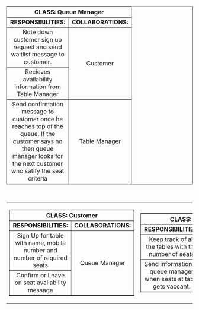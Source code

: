 <center>
   <table border="1" style="border-collapse: collapse;text-align: center;">
      <tr style="width:300px;">
         <th colspan="2">CLASS: Queue Manager</th>
      </tr>
      <tr style="width:300px;">
         <td style="width:150px;font-weight: bold;">RESPONSIBILITIES:</td>
         <td style="width:150px;font-weight: bold;">COLLABORATIONS:</td>
      </tr>
      <tr style="width:300px;">
         <td style="width:150px;">Note down customer sign up request and send waitlist message to customer.</td>
         <td rowspan="2"> Customer</td>
      </tr>
      <tr style="width:300px;">
         <td style="width:150px;">Recieves availability information from Table Manager</td>
      </tr>
      <tr style="width:300px;">
         <td style="width:150px;">Send confirmation message to customer once he reaches top of the queue. If the customer says no then queue manager looks for the next customer who satify the seat criteria</td>
         <td> Table Manager </td>
      </tr>
   </table>
   <br/>
   <table cellpadding="10">
      <tr>
         <td>
            <table border="1" style="border-collapse: collapse;text-align: center;">
               <tr style="width:300px;">
                  <th colspan="2">CLASS: Customer</th>
               </tr>
               <tr style="width:300px;">
                  <td style="width:150px;font-weight: bold;">RESPONSIBILITIES:</td>
                  <td style="width:150px;font-weight: bold;">COLLABORATIONS:</td>
               </tr>
               <tr style="width:300px;">
                  <td style="width:150px;">Sign Up for table with name, mobile number and number of required seats</td>
                  <td rowspan="2"> Queue Manager</td>
               </tr>
               <tr style="width:300px;">
                  <td style="width:150px;">Confirm or Leave on seat availability message </td>
               </tr>
            </table>
         </td>
         <td>
            <table border="1" style="border-collapse: collapse;text-align: center;">
               <tr style="width:300px;">
                  <th colspan="2">CLASS: Table Manager</th>
               </tr>
               <tr style="width:300px;">
                  <td style="width:150px;font-weight: bold;">RESPONSIBILITIES:</td>
                  <td style="width:150px;font-weight: bold;">COLLABORATIONS:</td>
               </tr>
               <tr style="width:300px;">
                  <td style="width:150px;">Keep track of all the tables with the number of seats</td>
                  <td rowspan="2"> Queue Mananger</td>
               </tr>
               <tr style="width:300px;">
                  <td style="width:150px;">Send information to queue manager when seats at table gets vaccant.</td>
               </tr>
            </table>
         </td>
      </tr>
   </table>
</center>
